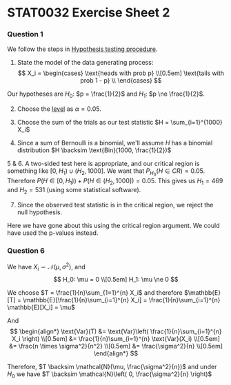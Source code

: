# STAT0032 Exercise Sheet 2

### Question 1

We follow the steps in [Hypothesis testing procedure](202210151102.md).

1. State the model of the data generating process:
$$
X_i = \begin{cases}
  \text{heads with prob p} \\[0.5em]
  \text{tails with prob 1 - p} \\
\end{cases}
$$

Our hypotheses are $H_0$: $p = \frac{1}{2}$ and $H_1$: $p \ne \frac{1}{2}$.

2. Choose the [level](202210151146.md) as $\alpha = 0.05$.

3. Choose the sum of the trials as our test statistic $H = \sum_{i=1}^{1000}
   X_i$

4. Since a sum of Bernoulli is a binomial, we'll assume $H$ has a binomial
   distribution $H \backsim \text{Bin}(1000, \frac{1}{2})$

5 & 6. A two-sided test here is appropriate, and our critical region is something
   like $[0, H_1) \cup (H_2, 1000]$. We want that $P_{H_0}(H \in CR) = 0.05$.
   Therefore $P(H \in [0, H_1)) + P(H \in (H_2, 1000]) = 0.05$. This gives us
   $H_1 = 469$ and  $H_2 = 531$ (using some statistical software).

7. Since the observed test statistic is in the critical region, we reject the
   null hypothesis.

Here we have gone about this using the critical region argument. We could have
used the p-values instead.

### Question 6

We have $X_i \backsim \mathcal{N}(\mu, \sigma^2)$, and 
$$
H_0: \mu = 0 \\[0.5em]
H_1: \mu \ne 0
$$

We choose $T = \frac{1}{n}\sum_{1=1}^{n} X_i$ and therefore $\mathbb{E}[T] = \mathbb{E}[\frac{1}{n}\sum_{i=1}^{n} X_i] = \frac{1}{n}\sum_{i=1}^{n} \mathbb{E}[X_i] = \mu$

And 
$$
\begin{align*}
\text{Var}(T) &= \text{Var}\left( \frac{1}{n}\sum_{i=1}^{n} X_i \right) \\[0.5em]
&= \frac{1}{n}\sum_{i=1}^{n} \text{Var}(X_i) \\[0.5em]
&= \frac{n \times \sigma^2}{n^2} \\[0.5em]
&= \frac{\sigma^2}{n} \\[0.5em]
\end{align*}
$$

Therefore, $T \backsim \mathcal{N}(\mu, \frac{\sigma^2}{n})$ and under $H_0$ we
have $T \backsim \mathcal{N}\left( 0, \frac{\sigma^2}{n} \right)$

